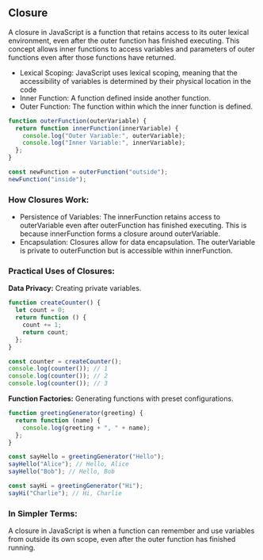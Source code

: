 ## Closure

A closure in JavaScript is a function that retains access to its outer lexical environment, even after the outer function has finished executing. This concept allows inner functions to access variables and parameters of outer functions even after those functions have returned.

- Lexical Scoping: JavaScript uses lexical scoping, meaning that the accessibility of variables is determined by their physical location in the code
- Inner Function: A function defined inside another function.
- Outer Function: The function within which the inner function is defined.

```javascript
function outerFunction(outerVariable) {
  return function innerFunction(innerVariable) {
    console.log("Outer Variable:", outerVariable);
    console.log("Inner Variable:", innerVariable);
  };
}

const newFunction = outerFunction("outside");
newFunction("inside");
```

### How Closures Work:

- Persistence of Variables: The innerFunction retains access to outerVariable even after outerFunction has finished executing. This is because innerFunction forms a closure around outerVariable.
- Encapsulation: Closures allow for data encapsulation. The outerVariable is private to outerFunction but is accessible within innerFunction.

### Practical Uses of Closures:

**Data Privacy:** Creating private variables.

```javascript
function createCounter() {
  let count = 0;
  return function () {
    count += 1;
    return count;
  };
}

const counter = createCounter();
console.log(counter()); // 1
console.log(counter()); // 2
console.log(counter()); // 3
```

**Function Factories:** Generating functions with preset configurations.

```javascript
function greetingGenerator(greeting) {
  return function (name) {
    console.log(greeting + ", " + name);
  };
}

const sayHello = greetingGenerator("Hello");
sayHello("Alice"); // Hello, Alice
sayHello("Bob"); // Hello, Bob

const sayHi = greetingGenerator("Hi");
sayHi("Charlie"); // Hi, Charlie
```

### In Simpler Terms:

A closure in JavaScript is when a function can remember and use variables from outside its own scope, even after the outer function has finished running.
